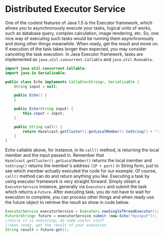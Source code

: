 

# Distributed Executor Service

One of the coolest features of Java 1.5 is the Executor framework, which allows you to asynchronously execute your tasks, logical units of works, such as database query, complex calculation, image rendering, etc. So, one nice way of executing such tasks would be running them asynchronously and doing other things meanwhile. When ready, get the result and move on. If execution of the task takes longer than expected, you may consider canceling the task execution. In Java Executor framework, tasks are implemented as `java.util.concurrent.Callable` and `java.util.Runnable`.

```java
import java.util.concurrent.Callable;
import java.io.Serializable;

public class Echo implements Callable<String>, Serializable {
    String input = null;

    public Echo() {
    }

    public Echo(String input) {
        this.input = input;
    }

    public String call() {
        return Hazelcast.getCluster().getLocalMember().toString() + ":" + input;
    }
}
```

Echo callable above, for instance, in its `call()` method, is returning the local member and the input passed in. Remember that `Hazelcast.getCluster().getLocalMember()` returns the local member and `toString()` returns the member's address `(IP + port)` in String form, just to see which member actually executed the code for our example. Of course, `call()` method can do and return anything you like. Executing a task by using executor framework is very straight forward. Simply obtain a `ExecutorService` instance, generally via `Executors` and submit the task which returns a `Future`. After executing task, you do not have to wait for execution to complete, you can process other things and when ready use the future object to retrieve the result as show in code below.

```java
ExecutorService executorService = Executors.newSingleThreadExecutor();
Future<String> future = executorService.submit (new Echo("myinput"));
//while it is executing, do some useful stuff
//when ready, get the result of your execution
String result = future.get();
```